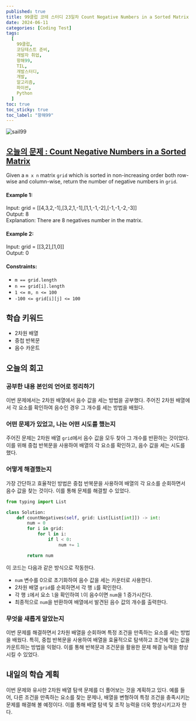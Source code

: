```yaml
---
published: true
title: 99클럽 코테 스터디 23일차 Count Negative Numbers in a Sorted Matrix
date: 2024-06-11
categories: [Coding Test]
tags:
  [
    99클럽,
    코딩테스트 준비,
    개발자 취업,
    항해99,
    TIL,
    개발스터디,
    개발,
    알고리즘,
    파이썬,
    Python
  ]
toc: true
toc_sticky: true
toc_label: "항해99"
---
```


<img alt='sail99' src="https://github.com/dev-woody/dev-woody.github.io/assets/87690037/9acd8a60-ff3e-48fb-a317-38c699c8bf0e">

## [오늘의 문제 : Count Negative Numbers in a Sorted Matrix](https://leetcode.com/problems/count-negative-numbers-in-a-sorted-matrix/description/)

Given a `m x n` matrix `grid` which is sorted in non-increasing order both row-wise and column-wise, return the number of negative numbers in `grid`.

#### Example 1:

Input: grid = [[4,3,2,-1],[3,2,1,-1],[1,1,-1,-2],[-1,-1,-2,-3]]<br/>
Output: 8<br/>
Explanation: There are 8 negatives number in the matrix.<br/>

#### Example 2:

Input: grid = [[3,2],[1,0]]<br/>
Output: 0

#### Constraints:

- `m == grid.length`
- `n == grid[i].length`
- `1 <= m, n <= 100`
- `-100 <= grid[i][j] <= 100`

## 학습 키워드

- 2차원 배열
- 중첩 반복문
- 음수 카운트

## 오늘의 회고

### 공부한 내용 본인의 언어로 정리하기

이번 문제에서는 2차원 배열에서 음수 값을 세는 방법을 공부했다. 주어진 2차원 배열에서 각 요소를 확인하여 음수인 경우 그 개수를 세는 방법을 배웠다.

### 어떤 문제가 있었고, 나는 어떤 시도를 했는지

주어진 문제는 2차원 배열 `grid`에서 음수 값을 모두 찾아 그 개수를 반환하는 것이었다. 이를 위해 중첩 반복문을 사용하여 배열의 각 요소를 확인하고, 음수 값을 세는 시도를 했다.

### 어떻게 해결했는지

가장 간단하고 효율적인 방법은 중첩 반복문을 사용하여 배열의 각 요소를 순회하면서 음수 값을 찾는 것이다. 이를 통해 문제를 해결할 수 있었다.

```python
from typing import List

class Solution:
    def countNegatives(self, grid: List[List[int]]) -> int:
        num = 0
        for i in grid:
            for l in i:
                if l < 0:
                    num += 1

        return num
```

이 코드는 다음과 같은 방식으로 작동한다.

- `num` 변수를 0으로 초기화하여 음수 값을 세는 카운터로 사용한다.
- 2차원 배열 `grid`를 순회하면서 각 행 `i`를 확인한다.
- 각 행 `i`에서 요소 `l`을 확인하여 `l`이 음수이면 `num`을 1 증가시킨다.
- 최종적으로 `num`을 반환하여 배열에서 발견된 음수 값의 개수를 출력한다.

### 무엇을 새롭게 알았는지

이번 문제를 해결하면서 2차원 배열을 순회하며 특정 조건을 만족하는 요소를 세는 방법을 배웠다. 특히, 중첩 반복문을 사용하여 배열을 효율적으로 탐색하고 조건에 맞는 값을 카운트하는 방법을 익혔다. 이를 통해 반복문과 조건문을 활용한 문제 해결 능력을 향상시킬 수 있었다.

## 내일의 학습 계획

이번 문제와 유사한 2차원 배열 탐색 문제를 더 풀어보는 것을 계획하고 있다. 예를 들어, 다른 조건을 만족하는 요소를 찾는 문제나, 배열을 변형하여 특정 조건을 충족시키는 문제를 해결해 볼 예정이다. 이를 통해 배열 탐색 및 조작 능력을 더욱 향상시키고자 한다.
